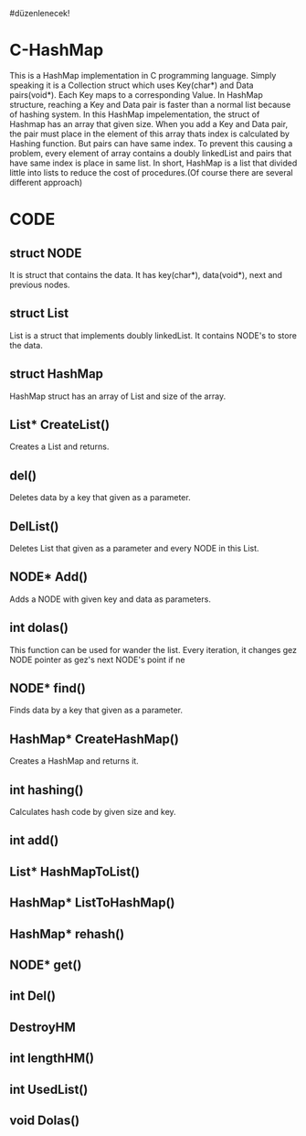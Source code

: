 #düzenlenecek!
# C-HashMap
This is a HashMap implementation in C programming language. Simply speaking it is a Collection struct which uses Key(char*) and Data pairs(void*). Each Key maps to a corresponding Value. In HashMap structure, reaching a Key and Data pair is faster than a normal list because of hashing system. In this HashMap impelementation, the struct of Hashmap has an array that given size. When you add a Key and Data pair, the pair must place in the element of this array thats index is calculated by Hashing function. But pairs can have same index. To prevent this causing a problem, every element of array contains a doubly linkedList and pairs that have same index is place in same list. In short, HashMap is a list that divided little into lists to reduce the cost of procedures.(Of course there are several different approach)
# CODE
## struct NODE
It is struct that contains the data. It has key(char*), data(void*), next and previous nodes.
## struct List
List is a struct that implements doubly linkedList. It contains NODE's to store the data.
## struct HashMap
HashMap struct has an array of List and size of the array.
## List* CreateList()
Creates a List and returns.
## del()
Deletes data by a key that given as a parameter.
## DelList()
Deletes List that given as a parameter and every NODE in this List.
## NODE* Add()
Adds a NODE with given key and data as parameters.
## int dolas()
This function can be used for wander the list. Every iteration, it changes gez NODE pointer as gez's next NODE's point if ne
## NODE* find()
Finds data by a key that given as a parameter.
## HashMap* CreateHashMap()
Creates a HashMap and returns it.
## int hashing()
Calculates hash code by given size and key.
## int add()

## List* HashMapToList()

## HashMap* ListToHashMap()

## HashMap* rehash()

## NODE* get()

## int Del()

## DestroyHM

## int lengthHM()

## int UsedList()

## void Dolas()
